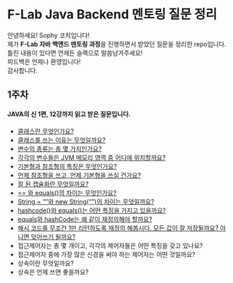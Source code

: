 # F-Lab Java Backend 멘토링 질문 정리

안녕하세요! Sophy 코치입니다! </br>
제가 **F-Lab 자바 백엔드 멘토링 과정**을 진행하면서 받았던 질문을 정리한 repo입니다. </br>
틀린 내용이 있다면 언제든 슬랙으로 말씀남겨주세요! </br>
피드백은 언제나 환영입니다! </br>
감사합니다.

## 1주차
#### JAVA의 신 1편, 12강까지 읽고 받은 질문입니다.

-   [클래스란 무엇인가요?](https://j-tech.tistory.com/6)
-   [클래스를 쓰는 이유는 무엇일까요?](https://j-tech.tistory.com/7)
-   [변수의 종류는 총 몇 가지인가요?](https://j-tech.tistory.com/8)
-   [각각의 변수들은 JVM 메모리 영역 중 어디에 위치할까요?](https://j-tech.tistory.com/9)
-   [기본형과 참조형의 특징은 무엇인가요?](https://j-tech.tistory.com/10)
-   [언제 참조형을 쓰고, 언제 기본형을 쓰실 건가요?](https://j-tech.tistory.com/11)
-   [잘 된 캡슐화란 무엇일까요?](https://j-tech.tistory.com/12)
-   [== 와 equals()의 차이는 무엇인가요?](https://j-tech.tistory.com/13)
-   [String = “”와 new String(“”)의 차이는 무엇일까요?](https://j-tech.tistory.com/16)
-   [hashcode()와 equals()는 어떤 특징을 가지고 있을까요?](https://j-tech.tistory.com/14)
-   [equals와 hashCode는 왜 같이 재정의해야 할까요?](https://j-tech.tistory.com/15)
-   [해시 코드를 무조건 1만 리턴하도록 재정의 해봅시다. 모든 값이 잘 저장될까요? 아니면 덮어쓰기 될까요?](https://j-tech.tistory.com/17)
-   접근제어자는 총 몇 개이고, 각각의 제어자들은 어떤 특징을 갖고 있나요?
-   접근제어자 중에 가장 많은 신경을 써야 하는 제어자는 어떤 것일까요?
-   상속이란 무엇일까요?
-   상속은 언제 쓰면 좋을까요?
